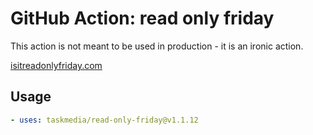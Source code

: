 # GitHub Action: read only friday

This action is not meant to be used in production - it is an ironic action.

[isitreadonlyfriday.com](https://isitreadonlyfriday.com/)

## Usage

```yaml
- uses: taskmedia/read-only-friday@v1.1.12
```
